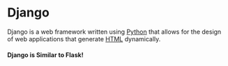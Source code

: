 # Django



Django is a web framework written using [Python](/wiki/Python) that allows for the design of web applications that generate [HTML](/wiki/HTML) dynamically.

#### Django is Similar to Flask!






